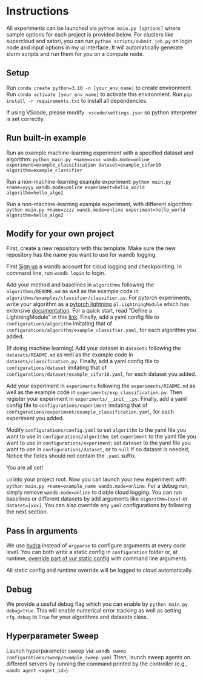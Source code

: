 # Instructions

All experiments can be launched via `python main.py [options]` where sample options for each project is provided below.
For clusters like supercloud and satori, you can run `python scripts/submit_job.py` on login node and input options in
my ui interface. It will automatically generate slurm scripts and run them for you on a compute node.

## Setup

Run `conda create python=3.10 -n [your_env_name]` to create environment.
Run `conda activate [your_env_name]` to activate this environment.
Run `pip install -r requirements.txt` to install all dependencies.

If using VScode, please modify `.vscode/settings.json` so python interpreter is set correctly.

## Run built-in example

Run an example machine-learning experiment with a specified dataset and algorithm:
`python main.py +name=xxxx wandb.mode=online experiment=example_classification dataset=example_cifar10 algorithm=example_classifier`

Run a non-machine-learning example experiment:
`python main.py +name=yyyy wandb.mode=online experiment=hello_world algorithm=hello_algo1`

Run a non-machine-learning example experiment, with different algorithm:
`python main.py +name=zzzz wandb.mode=online experiment=hello_world algorithm=hello_algo2`

## Modify for your own project

First, create a new repository with this template. Make sure the new repository has the name you want to use for wandb
logging.

First [Sign up](https://wandb.ai/site) a wandb account for cloud logging and checkpointing. In command line, run `wandb login` to login.

Add your method and baselines in `algorithms` following the `algorithms/README.md` as well as the example code in
`algorithms/examples/classifier/classifier.py`. For pytorch experiments, write your algorithm as a [pytorch lightning](https://github.com/Lightning-AI/lightning)
`pl.LightningModule` which has extensive
[documentation](https://lightning.ai/docs/pytorch/stable/). For a quick start, read "Define a LightningModule" in this [link](https://lightning.ai/docs/pytorch/stable/starter/introduction.html). Finally, add a yaml config file to `configurations/algorithm` imitating that of `configurations/algorithm/example_classifier.yaml`, for each algorithm you added.

(If doing machine learning) Add your dataset in `datasets` following the `datasets/README.md` as well as the example code in
`datasets/classification.py`. Finally, add a yaml config file to `configurations/dataset` imitating that of
`configurations/dataset/example_cifar10.yaml`, for each dataset you added.

Add your experiment in `experiments` following the `experiments/README.md` as well as the example code in
`experiments/exp_classification.py`. Then register your experiment in `experiments/__init__.py`.
Finally, add a yaml config file to `configurations/experiment` imitating that of
`configurations/experiment/example_classification.yaml`, for each experiment you added.

Modify `configurations/config.yaml` to set `algorithm` to the yaml file you want to use in `configurations/algorithm`;
set `experiment` to the yaml file you want to use in `configurations/experiment`; set `dataset` to the yaml file you
want to use in `configurations/dataset`, or to `null` if no dataset is needed; Notice the fields should not contain the
`.yaml` suffix.

You are all set!

`cd` into your project root. Now you can launch your new experiment with `python main.py +name=example_name wandb.mode=online`. For a debug run, simply remove `wandb.mode=online` to diable cloud logging. You can run baselines or
different datasets by add arguments like `algorithm=[xxx]` or `dataset=[xxx]`. You can also override any `yaml` configurations by following the next section.

## Pass in arguments

We use [hydra](https://hydra.cc) instead of `argparse` to configure arguments at every code level. You can both write a static config in `configuration` folder or, at runtime,
[override part of yur static config](https://hydra.cc/docs/tutorials/basic/your_first_app/simple_cli/) with command line arguments.

All static config and runtime override will be logged to cloud automatically.

## Debug
We provide a useful debug flag which you can enable by `python main.py debug=True`. This will enable numerical error tracking as well as setting `cfg.debug` to `True` for your algorithms and datasets class.

## Hyperparameter Sweep

Launch hyperparameter sweep via: `wandb sweep configurations/sweep/example_sweep.yaml`
Then, launch sweep agents on different servers by running the command printed by the controller (e.g., `wandb agent <agent_id>`).
